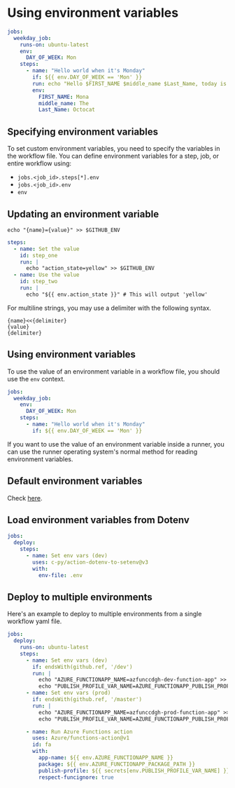 # Using environment variables

```yml
jobs:
  weekday_job:
    runs-on: ubuntu-latest
    env:
      DAY_OF_WEEK: Mon
    steps:
      - name: "Hello world when it's Monday"
        if: ${{ env.DAY_OF_WEEK == 'Mon' }}
        run: echo "Hello $FIRST_NAME $middle_name $Last_Name, today is Monday!"
        env:
          FIRST_NAME: Mona
          middle_name: The
          Last_Name: Octocat
```


## Specifying environment variables

To set custom environment variables, you need to specify the variables in the workflow file. You can define environment variables for a step, job, or entire workflow using:

- `jobs.<job_id>.steps[*].env`
- `jobs.<job_id>.env`
- `env`

## Updating an environment variable

`echo "{name}={value}" >> $GITHUB_ENV`

```yml
steps:
  - name: Set the value
    id: step_one
    run: |
      echo "action_state=yellow" >> $GITHUB_ENV
  - name: Use the value
    id: step_two
    run: |
      echo "${{ env.action_state }}" # This will output 'yellow'
```

For multiline strings, you may use a delimiter with the following syntax.

```
{name}<<{delimiter}
{value}
{delimiter}
```

## Using environment variables

To use the value of an environment variable in a workflow file, you should use the `env` context. 

```yml
jobs:
  weekday_job:
    env:
      DAY_OF_WEEK: Mon
    steps:
      - name: "Hello world when it's Monday"
        if: ${{ env.DAY_OF_WEEK == 'Mon' }}
```

If you want to use the value of an environment variable inside a runner, you can use the runner operating system's normal method for reading environment variables.


## Default environment variables

Check [here](https://docs.github.com/en/actions/reference/environment-variables#default-environment-variables).


## Load environment variables from Dotenv

```yml
jobs:
  deploy:
    steps:
      - name: Set env vars (dev)
        uses: c-py/action-dotenv-to-setenv@v3
        with:
          env-file: .env
```


## Deploy to multiple environments

Here's an example to deploy to multiple environments from a single workflow yaml file.

```yml
jobs:
  deploy:
    runs-on: ubuntu-latest
    steps:
      - name: Set env vars (dev)
        if: endsWith(github.ref, '/dev')
        run: |
          echo "AZURE_FUNCTIONAPP_NAME=azfunccdgh-dev-function-app" >> $GITHUB_ENV
          echo "PUBLISH_PROFILE_VAR_NAME=AZURE_FUNCTIONAPP_PUBLISH_PROFILE_DEV" >> $GITHUB_ENV
      - name: Set env vars (prod)
        if: endsWith(github.ref, '/master')
        run: |
          echo "AZURE_FUNCTIONAPP_NAME=azfunccdgh-prod-function-app" >> $GITHUB_ENV
          echo "PUBLISH_PROFILE_VAR_NAME=AZURE_FUNCTIONAPP_PUBLISH_PROFILE_PROD" >> $GITHUB_ENV

      - name: Run Azure Functions action
        uses: Azure/functions-action@v1
        id: fa
        with:
          app-name: ${{ env.AZURE_FUNCTIONAPP_NAME }}
          package: ${{ env.AZURE_FUNCTIONAPP_PACKAGE_PATH }}
          publish-profile: ${{ secrets[env.PUBLISH_PROFILE_VAR_NAME] }}
          respect-funcignore: true          
```